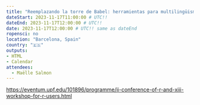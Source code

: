 ```yaml
---
title: "Reemplazando la torre de Babel: herramientas para multilingüismo en R"
dateStart: 2023-11-17T11:00:00 # UTC!!
dateEnd: 2023-11-17T12:00:00 # UTC!!
date: 2023-11-17T12:00:00 # UTC!! same as dateEnd
ropensci: no
location: "Barcelona, Spain"
country: "🇪🇸"
outputs: 
- HTML
- Calendar 
attendees:
  - Maëlle Salmon
---
```


https://eventum.upf.edu/101896/programme/ii-conference-of-r-and-xiii-workshop-for-r-users.html